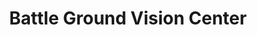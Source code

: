 ---
title: "Battle Ground Vision Center"
url: /battle-ground/battle-ground-vision-center/
shop: optician
---